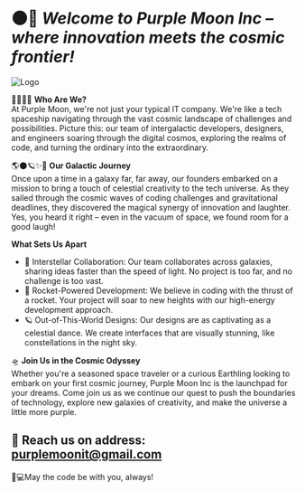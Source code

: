 # 🌑🌌 _Welcome to Purple Moon Inc – where innovation meets the cosmic frontier!_
![Logo](https://scontent.ftbs4-2.fna.fbcdn.net/v/t39.30808-6/415227439_7171831232853440_5711546110953460637_n.jpg?_nc_cat=102&ccb=1-7&_nc_sid=783fdb&_nc_ohc=tNgQsb0tAr4AX_4HyHA&_nc_ht=scontent.ftbs4-2.fna&oh=00_AfDFH5NVs_WzUvyGK2GtxEwFcVv0FDcqpD8iJM_t8Tecaw&oe=659A11D6)

👩‍🚀👩‍🚀 **Who Are We?**  
At Purple Moon, we're not just your typical IT company. We're like a tech spaceship navigating through the vast cosmic landscape of challenges and possibilities. Picture this: our team of intergalactic developers, designers, and engineers soaring through the digital cosmos, exploring the realms of code, and turning the ordinary into the extraordinary.

🌎🌑🪐✨🚀 **Our Galactic Journey**  
Once upon a time in a galaxy far, far away, our founders embarked on a mission to bring a touch of celestial creativity to the tech universe. As they sailed through the cosmic waves of coding challenges and gravitational deadlines, they discovered the magical synergy of innovation and laughter. Yes, you heard it right – even in the vacuum of space, we found room for a good laugh!

**What Sets Us Apart**  
* 🌌 Interstellar Collaboration: Our team collaborates across galaxies, sharing ideas faster than the speed of light. No project is too far, and no challenge is too vast.
* 🚀 Rocket-Powered Development: We believe in coding with the thrust of a rocket. Your project will soar to new heights with our high-energy development approach.
* 🪐 Out-of-This-World Designs: Our designs are as captivating as a celestial dance. We create interfaces that are visually stunning, like constellations in the night sky.

🛸 **Join Us in the Cosmic Odyssey**  
Whether you're a seasoned space traveler or a curious Earthling looking to embark on your first cosmic journey, Purple Moon Inc is the launchpad for your dreams. Come join us as we continue our quest to push the boundaries of technology, explore new galaxies of creativity, and make the universe a little more purple.

## 📧 Reach us on address: purplemoonit@gmail.com

🌌💻May the code be with you, always!
